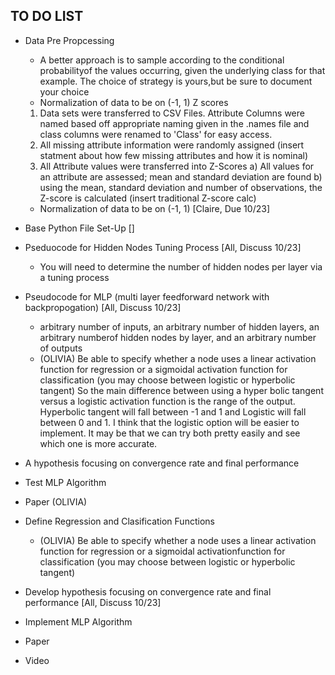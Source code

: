 ## TO DO LIST ##
* Data Pre Propcessing 
    - A better approach is to sample according to the conditional probabilityof the values occurring, given the underlying class for that example. The choice of strategy is yours,but be sure to document your choice
    - Normalization of data to be on (-1, 1) Z scores 

	1. Data sets were transferred to CSV Files. Attribute Columns were named based off appropriate naming given in the .names file and class columns were renamed to 'Class' for easy access.
	2. All missing attribute information were randomly assigned (insert statment about how few missing attributes and how it is nominal)
	3. All Attribute values were transferred into Z-Scores
		a) All values for an attribute are assessed; mean and standard deviation are found
		b) using the mean, standard deviation and number of observations, the Z-score is calculated (insert traditional Z-score calc)
    - Normalization of data to be on (-1, 1) [Claire, Due 10/23]
* Base Python File Set-Up []
* Pseduocode for Hidden Nodes Tuning Process [All, Discuss 10/23]
    - You will need to determine the number of hidden nodes per layer via a tuning process
* Pseudocode for MLP (multi layer feedforward network with backpropogation) [All, Discuss 10/23] 
    -  arbitrary number of inputs, an arbitrary number of hidden layers, an arbitrary numberof hidden nodes by layer, and an arbitrary number of outputs
    -  (OLIVIA) Be able to specify whether a node uses a linear activation function for regression or a sigmoidal activation function for classification (you may choose between logistic or hyperbolic tangent) 
    So the main difference between using a hyper bolic tangent versus a logistic activation function is the range of the output. Hyperbolic tangent will fall between -1 and 1 and Logistic will fall between 0 and 1. I think that the logistic option will be easier to implement. It may be that we can try both pretty easily and see which one is more accurate. 
* A hypothesis focusing on convergence rate and final performance
* Test MLP Algorithm 
* Paper (OLIVIA)
* Define Regression and Clasification Functions 
    -  (OLIVIA) Be able to specify whether a node uses a linear activation function for regression or a sigmoidal activationfunction for classification (you may choose between logistic or hyperbolic tangent) 
* Develop hypothesis focusing on convergence rate and final performance [All, Discuss 10/23]
* Implement MLP Algorithm 
* Paper 
* Video 
